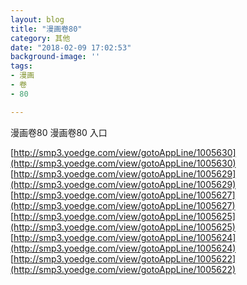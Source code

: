 ```yaml
---
layout: blog
title: "漫画卷80"
category: 其他
date: "2018-02-09 17:02:53"
background-image: ''
tags:
- 漫画
- 卷
- 80

---
```

漫画卷80
漫画卷80
入口

[http://smp3.yoedge.com/view/gotoAppLine/1005630](http://smp3.yoedge.com/view/gotoAppLine/1005630)
[http://smp3.yoedge.com/view/gotoAppLine/1005629](http://smp3.yoedge.com/view/gotoAppLine/1005629)
[http://smp3.yoedge.com/view/gotoAppLine/1005627](http://smp3.yoedge.com/view/gotoAppLine/1005627)
[http://smp3.yoedge.com/view/gotoAppLine/1005625](http://smp3.yoedge.com/view/gotoAppLine/1005625)
[http://smp3.yoedge.com/view/gotoAppLine/1005624](http://smp3.yoedge.com/view/gotoAppLine/1005624)
[http://smp3.yoedge.com/view/gotoAppLine/1005622](http://smp3.yoedge.com/view/gotoAppLine/1005622)

        
